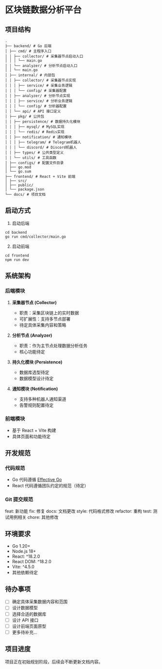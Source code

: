 # 区块链数据分析平台

## 项目结构
```
.
├── backend/ # Go 后端
│ ├── cmd/ # 主程序入口
│ │ ├── collector/ # 采集器节点启动入口
│ │ │ └── main.go
│ │ └── analyzer/ # 分析节点启动入口
│ │ └── main.go
│ ├── internal/ # 内部包
│ │ ├── collector/ # 采集器节点实现
│ │ │ ├── service/ # 采集业务逻辑
│ │ │ └── config/ # 采集器配置
│ │ ├── analyzer/ # 分析节点实现
│ │ │ ├── service/ # 分析业务逻辑
│ │ │ └── config/ # 分析器配置
│ │ └── api/ # API 接口定义
│ ├── pkg/ # 公共包
│ │ ├── persistence/ # 数据持久化模块
│ │ │ ├── mysql/ # MySQL实现
│ │ │ └── redis/ # Redis实现
│ │ ├── notification/ # 通知模块
│ │ │ ├── telegram/ # Telegram机器人
│ │ │ └── discord/ # Discord机器人
│ │ ├── types/ # 公共类型定义
│ │ └── utils/ # 工具函数
│ ├── configs/ # 配置文件目录
│ ├── go.mod
│ └── go.sum
├── frontend/ # React + Vite 前端
│ ├── src/
│ ├── public/
│ └── package.json
└── docs/ # 项目文档
```

## 启动方式

1. 启动后端
```
cd backend
go run cmd/collector/main.go
```
2. 启动前端
```
cd frontend
npm run dev
```

## 系统架构

### 后端模块

1. **采集器节点 (Collector)**
   - 职责：采集区块链上的实时数据
   - 可扩展性：支持多节点部署
   - 待定具体采集内容和策略

2. **分析节点 (Analyzer)**
   - 职责：作为主节点处理数据分析任务
   - 核心功能待定

3. **持久化模块 (Persistence)**
   - 数据库选型待定
   - 数据模型设计待定

4. **通知模块 (Notification)**
   - 支持多种机器人通知渠道
   - 告警规则配置待定

### 前端模块

- 基于 React + Vite 构建
- 具体页面和功能待定

## 开发规范

### 代码规范
- Go 代码遵循 [Effective Go](https://golang.org/doc/effective_go)
- React 代码遵循团队约定的规范（待定）

### Git 提交规范
feat: 新功能
fix: 修复
docs: 文档更改
style: 代码格式修改
refactor: 重构
test: 测试用例相关
chore: 其他修改

## 环境要求

- Go 1.20+
- Node.js 18+
- React: ^18.2.0
- React DOM: ^18.2.0
- Vite: ^4.5.0
- 其他依赖待定

## 待办事项

- [ ] 确定具体采集数据内容和范围
- [ ] 设计数据模型
- [ ] 选择合适的数据库
- [ ] 设计 API 接口
- [ ] 设计前端页面原型
- [ ] 更多待补充...

## 项目进度

项目正在初始规划阶段，后续会不断更新文档内容。